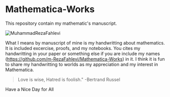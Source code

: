 # Mathematica-Works
This repository contain my mathematic's manuscript.

![MuhammadRezaFahlevi](https://github.com/m-RezaFahlevi/Mathematica-Works/tree/master/Notebooks/cover.jpg)

What I means by manuscript of mine is my handwritting about mathematics. 
It is included excercise, proofs, and my notebooks. You cites my handwritting in your paper or something else if you are include
my names (https://github.com/m-RezaFahlevi/Mathematica-Works) in it. I think it is fun to share my handwritting to worlds as my
appreciation and my interest in Mathematica.

>Love is wise, Hatred is foolish."
-Bertrand Russel

Have a Nice Day for All
